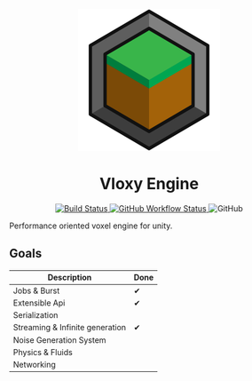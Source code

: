 ﻿<p align="center">
  <img src=".github/assets/vloxy_logo.svg" width=256>
  <h1 align="center">Vloxy Engine</h1>
</p>

<p align="center">
  <a href="https://github.com/BLaZeKiLL/VloxyEngine/actions">
    <img alt="Build Status" src="https://img.shields.io/github/workflow/status/BLaZeKiLL/VloxyEngine/Build?style=flat-square">
  </a>
  <a href="https://blazekill.github.io/vloxy-docs/">
    <img alt="GitHub Workflow Status" src="https://img.shields.io/github/workflow/status/BLaZeKiLL/vloxy-docs/Deploy%20to%20GitHub%20Pages?label=docs">
  </a>
  <a>
    <img alt="GitHub" src="https://img.shields.io/github/license/BLaZeKiLL/VloxyEngine">
  </a>
</p>

Performance oriented voxel engine for unity.

## Goals
| Description                     | Done |
|---------------------------------|------|
| Jobs & Burst                    | ✔    |
| Extensible Api                  | ✔    |
| Serialization                   |      |
| Streaming & Infinite generation | ✔    |
| Noise Generation System         |      |
| Physics & Fluids                |      |
| Networking                      |      |
